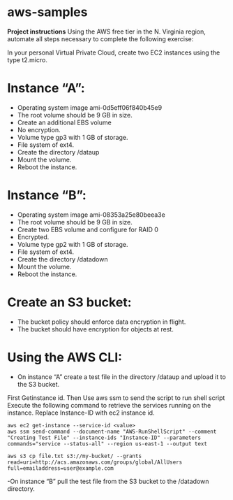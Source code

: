 # aws-samples

**Project instructions**
Using the AWS free tier in the N. Virginia region, automate all steps necessary to complete the following exercise:



In your personal Virtual Private Cloud, create two EC2 instances using the type t2.micro.

# Instance “A”: 

  - Operating system image ami-0d5eff06f840b45e9
  - The root volume should be 9 GB in size.
  - Create an additional EBS volume
  - No encryption.
  - Volume type gp3 with 1 GB of storage.
  - File system of ext4.
  - Create the directory /dataup
  - Mount the volume.
  - Reboot the instance.

# Instance “B”:

  - Operating system image ami-08353a25e80beea3e
  - The root volume should be 9 GB in size.
 - Create two EBS volume and configure for RAID 0
  - Encrypted.
  - Volume type gp2 with 1 GB of storage.
  - File system of ext4.
  - Create the directory /datadown
  - Mount the volume.
  - Reboot the instance.

# Create an S3 bucket:
  - The bucket policy should enforce data encryption in flight.
  - The bucket should have encryption for objects at rest.



# Using the AWS CLI:

  - On instance “A” create a test file in the directory /dataup and upload it to the S3 bucket.

First Getinstance id.
Then Use aws ssm to send the script to run shell script
Execute the following command to retrieve the services running on the instance. Replace Instance-ID with ec2 instance id.

```
aws ec2 get-instance --service-id <value>
aws ssm send-command --document-name "AWS-RunShellScript" --comment "Creating Test File" --instance-ids "Instance-ID" --parameters commands="service --status-all" --region us-east-1 --output text
````

```
aws s3 cp file.txt s3://my-bucket/ --grants read=uri=http://acs.amazonaws.com/groups/global/AllUsers full=emailaddress=user@example.com
```

  -On instance “B” pull the test file from the S3 bucket to the /datadown directory.